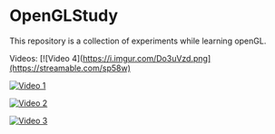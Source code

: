 # OpenGLStudy
This repository is a collection of experiments while learning openGL.

Videos:
[![Video 4](https://i.imgur.com/Do3uVzd.png](https://streamable.com/sp58w)

[![Video 1](https://i.imgur.com/3YTtKpq.png)](https://streamable.com/h47mp)

[![Video 2](https://i.imgur.com/kKemRzX.png)](https://streamable.com/xaxff)

[![Video 3](https://i.imgur.com/3OjUIfk.png)](https://streamable.com/m9hro)
